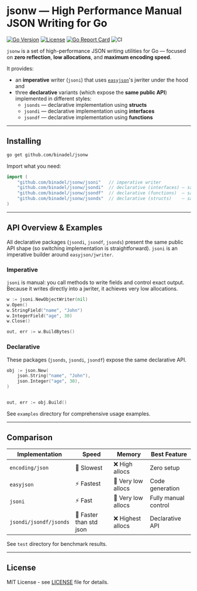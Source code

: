 # jsonw — High Performance Manual JSON Writing for Go

[![Go Version](https://img.shields.io/badge/Go-1.21+-blue.svg)](https://golang.org/)
[![License](https://img.shields.io/badge/License-MIT-green.svg)](LICENSE)
[![Go Report Card](https://goreportcard.com/badge/github.com/binadel/jsonw)](https://goreportcard.com/report/github.com/binadel/jsonw)
![CI](https://github.com/binadel/jsonw/actions/workflows/test.yml/badge.svg)

`jsonw` is a set of high-performance JSON writing utilities for Go — focused on **zero reflection**, **low allocations**, and **maximum encoding speed**.

It provides:
- an **imperative** writer (`jsoni`) that uses [`easyjson`](https://github.com/mailru/easyjson)'s jwriter under the hood and
- three **declarative** variants (which expose the **same public API**) implemented in different styles:
  - `jsonds` — declarative implementation using **structs**
  - `jsondi` — declarative implementation using **interfaces**
  - `jsondf` — declarative implementation using **functions**

---

## Installing

```bash
go get github.com/binadel/jsonw
```

Import what you need:

```go
import (
    "github.com/binadel/jsonw/jsoni"   // imperative writer
    "github.com/binadel/jsonw/jsondi"  // declarative (interfaces) — same API as jsondf/jsonds
    "github.com/binadel/jsonw/jsondf"  // declarative (functions)  — same API
    "github.com/binadel/jsonw/jsonds"  // declarative (structs)    — same API
)
```

---

## API Overview & Examples

All declarative packages (`jsondi`, `jsondf`, `jsonds`) present the same public API shape
(so switching implementation is straightforward).
`jsoni` is an imperative builder around `easyjson/jwriter`.

### Imperative

`jsoni` is manual: you call methods to write fields and control exact output. Because it writes directly into a jwriter, it achieves very low allocations.

```go
w := jsoni.NewObjectWriter(nil)
w.Open()
w.StringField("name", "John")
w.IntegerField("age", 30)
w.Close()

out, err := w.BuildBytes()
```

### Declarative

These packages (`jsonds`, `jsondi`, `jsondf`) expose the same declarative API.

```go
obj := json.New(
    json.String("name", "John"),
    json.Integer("age", 30),
)


out, err := obj.Build()
```

See `examples` directory for comprehensive usage examples.

---

## Comparison 

| Implementation         | Speed                   | Memory             | Best Feature         |
|------------------------|-------------------------|--------------------|----------------------|
| `encoding/json`        | 🐢 Slowest              | ❌ High allocs      | Zero setup           |
| `easyjson`             | ⚡ Fastest               | 🧠 Very low allocs | Code generation      |
| `jsoni`                | ⚡ Fast                  | 🧠 Very low allocs | Fully manual control |
| `jsondi/jsondf/jsonds` | 🚀 Faster than std json | ❌ Highest allocs   | Declarative API      |

See `test` directory for benchmark results.

---

## License

MIT License - see [LICENSE](LICENSE) file for details.
